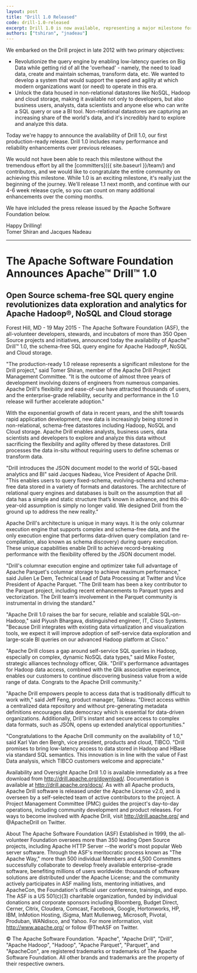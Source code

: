 ```yaml
---
layout: post
title: "Drill 1.0 Released"
code: drill-1.0-released
excerpt: Drill 1.0 is now available, representing a major milestone for the Drill community. Drill in now production-ready, making it easier than ever to explore and analyze data in non-relational datastores.
authors: ["tshiran", "jnadeau"]
---
```

We embarked on the Drill project in late 2012 with two primary objectives:

* Revolutionize the query engine by enabling low-latency queries on Big Data while getting rid of all the 'overhead' - namely, the need to load data, create and maintain schemas, transform data, etc. We wanted to develop a system that would support the speed and agility at which modern organizations want (or need) to operate in this era.
* Unlock the data housed in non-relational datastores like NoSQL, Hadoop and cloud storage, making it available not only to developers, but also business users, analysts, data scientists and anyone else who can write a SQL query or use a BI tool. Non-relational datastores are capturing an increasing share of the world's data, and it's incredibly hard to explore and analyze this data.

Today we're happy to announce the availability of Drill 1.0, our first production-ready release. Drill 1.0 includes many performance and reliability enhancements over previous releases.

We would not have been able to reach this milestone without the tremendous effort by all the [committers]({{ site.baseurl }}/team/) and contributors, and we would like to congratulate the entire community on achieving this milestone. While 1.0 is an exciting milestone, it's really just the beginning of the journey. We'll release 1.1 next month, and continue with our 4-6 week release cycle, so you can count on many additional enhancements over the coming months.

We have inlcluded the press release issued by the Apache Software Foundation below.

Happy Drilling!  
Tomer Shiran and Jacques Nadeau

<hr />

# The Apache Software Foundation Announces Apache™ Drill™ 1.0

## Open Source schema-free SQL query engine revolutionizes data exploration and analytics for Apache Hadoop®, NoSQL and Cloud storage 

Forest Hill, MD - 19 May 2015 - The Apache Software Foundation (ASF), the all-volunteer developers, stewards, and incubators of more than 350 Open Source projects and initiatives, announced today the availability of Apache™ Drill™ 1.0, the schema-free SQL query engine for Apache Hadoop®, NoSQL and Cloud storage.

"The production-ready 1.0 release represents a significant milestone for the Drill project," said Tomer Shiran, member of the Apache Drill Project Management Committee. "It is the outcome of almost three years of development involving dozens of engineers from numerous companies. Apache Drill's flexibility and ease-of-use have attracted thousands of users, and the enterprise-grade reliability, security and performance in the 1.0 release will further accelerate adoption."

With the exponential growth of data in recent years, and the shift towards rapid application development, new data is increasingly being stored in non-relational, schema-free datastores including Hadoop, NoSQL and Cloud storage. Apache Drill enables analysts, business users, data scientists and developers to explore and analyze this data without sacrificing the flexibility and agility offered by these datastores. Drill processes the data in-situ without requiring users to define schemas or transform data.

"Drill introduces the JSON document model to the world of SQL-based analytics and BI" said Jacques Nadeau, Vice President of Apache Drill. "This enables users to query fixed-schema, evolving-schema and schema-free data stored in a variety of formats and datastores. The architecture of relational query engines and databases is built on the assumption that all data has a simple and static structure that’s known in advance, and this 40-year-old assumption is simply no longer valid. We designed Drill from the ground up to address the new reality."

Apache Drill's architecture is unique in many ways. It is the only columnar execution engine that supports complex and schema-free data, and the only execution engine that performs data-driven query compilation (and re-compilation, also known as schema discovery) during query execution. These unique capabilities enable Drill to achieve record-breaking performance with the flexibility offered by the JSON document model.

"Drill's columnar execution engine and optimizer take full advantage of Apache Parquet's columnar storage to achieve maximum performance," said Julien Le Dem, Technical Lead of Data Processing at Twitter and Vice President of Apache Parquet. "The Drill team has been a key contributor to the Parquet project, including recent enhancements to Parquet types and vectorization. The Drill team’s involvement in the Parquet community is instrumental in driving the standard."

"Apache Drill 1.0 raises the bar for secure, reliable and scalable SQL-on-Hadoop," said Piyush Bhargava, distinguished engineer, IT, Cisco Systems.  "Because Drill integrates with existing data virtualization and visualization tools, we expect it will improve adoption of self-service data exploration and large-scale BI queries on our advanced Hadoop platform at Cisco."  

"Apache Drill closes a gap around self-service SQL queries in Hadoop, especially on complex, dynamic NoSQL data types," said Mike Foster, strategic alliances technology officer, Qlik.  "Drill's performance advantages for Hadoop data access, combined with the Qlik associative experience, enables our customers to continue discovering business value from a wide range of data. Congrats to the Apache Drill community."

"Apache Drill empowers people to access data that is traditionally difficult to work with," said Jeff Feng, product manager, Tableau.  "Direct access within a centralized data repository and without pre-generating metadata definitions encourages data democracy which is essential for data-driven organizations. Additionally, Drill's instant and secure access to complex data formats, such as JSON, opens up extended analytical opportunities."

"Congratulations to the Apache Drill community on the availability of 1.0," said Karl Van den Bergh, vice president, products and cloud, TIBCO. "Drill promises to bring low-latency access to data stored in Hadoop and HBase via standard SQL semantics. This innovation is in line with the value of Fast Data analysis, which TIBCO customers welcome and appreciate."

Availability and Oversight
Apache Drill 1.0 is available immediately as a free download from http://drill.apache.org/download/. Documentation is available at http://drill.apache.org/docs/. As with all Apache products, Apache Drill software is released under the Apache License v2.0, and is overseen by a self-selected team of active contributors to the project. A Project Management Committee (PMC) guides the project's day-to-day operations, including community development and product releases. For ways to become involved with Apache Drill, visit http://drill.apache.org/ and @ApacheDrill on Twitter.

About The Apache Software Foundation (ASF)
Established in 1999, the all-volunteer Foundation oversees more than 350 leading Open Source projects, including Apache HTTP Server --the world's most popular Web server software. Through the ASF's meritocratic process known as "The Apache Way," more than 500 individual Members and 4,500 Committers successfully collaborate to develop freely available enterprise-grade software, benefiting millions of users worldwide: thousands of software solutions are distributed under the Apache License; and the community actively participates in ASF mailing lists, mentoring initiatives, and ApacheCon, the Foundation's official user conference, trainings, and expo. The ASF is a US 501(c)(3) charitable organization, funded by individual donations and corporate sponsors including Bloomberg, Budget Direct, Cerner, Citrix, Cloudera, Comcast, Facebook, Google, Hortonworks, HP, IBM, InMotion Hosting, iSigma, Matt Mullenweg, Microsoft, Pivotal, Produban, WANdisco, and Yahoo. For more information, visit http://www.apache.org/ or follow @TheASF on Twitter.

© The Apache Software Foundation. "Apache", "Apache Drill", "Drill", "Apache Hadoop", "Hadoop", "Apache Parquet", "Parquet", and "ApacheCon", are registered trademarks or trademarks of The Apache Software Foundation. All other brands and trademarks are the property of their respective owners.
